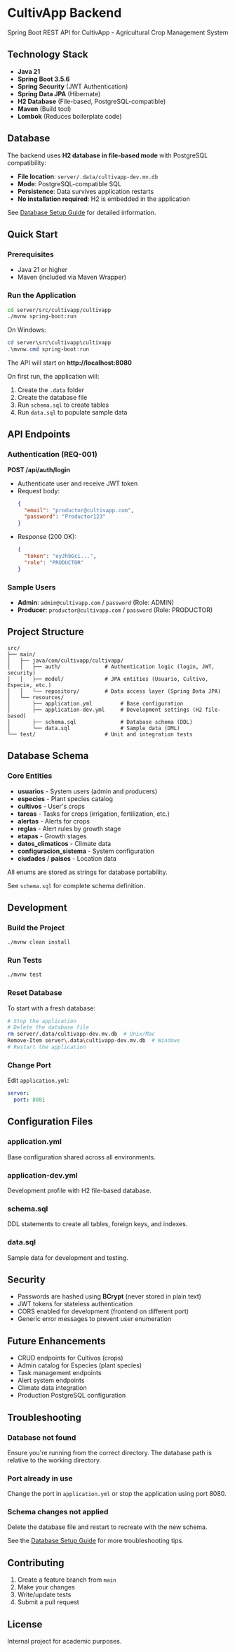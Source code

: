 # CultivApp Backend

Spring Boot REST API for CultivApp - Agricultural Crop Management System

## Technology Stack

- **Java 21**
- **Spring Boot 3.5.6**
- **Spring Security** (JWT Authentication)
- **Spring Data JPA** (Hibernate)
- **H2 Database** (File-based, PostgreSQL-compatible)
- **Maven** (Build tool)
- **Lombok** (Reduces boilerplate code)

## Database

The backend uses **H2 database in file-based mode** with PostgreSQL compatibility:

- **File location**: `server/.data/cultivapp-dev.mv.db`
- **Mode**: PostgreSQL-compatible SQL
- **Persistence**: Data survives application restarts
- **No installation required**: H2 is embedded in the application

See [Database Setup Guide](../doc/db-setup.md) for detailed information.

## Quick Start

### Prerequisites

- Java 21 or higher
- Maven (included via Maven Wrapper)

### Run the Application

```bash
cd server/src/cultivapp/cultivapp
./mvnw spring-boot:run
```

On Windows:
```powershell
cd server\src\cultivapp\cultivapp
.\mvnw.cmd spring-boot:run
```

The API will start on **http://localhost:8080**

On first run, the application will:
1. Create the `.data` folder
2. Create the database file
3. Run `schema.sql` to create tables
4. Run `data.sql` to populate sample data

## API Endpoints

### Authentication (REQ-001)

**POST /api/auth/login**
- Authenticate user and receive JWT token
- Request body:
  ```json
  {
    "email": "productor@cultivapp.com",
    "password": "Productor123"
  }
  ```
- Response (200 OK):
  ```json
  {
    "token": "eyJhbGci...",
    "role": "PRODUCTOR"
  }
  ```

### Sample Users

- **Admin**: `admin@cultivapp.com` / `password` (Role: ADMIN)
- **Producer**: `productor@cultivapp.com` / `password` (Role: PRODUCTOR)

## Project Structure

```
src/
├── main/
│   ├── java/com/cultivapp/cultivapp/
│   │   ├── auth/              # Authentication logic (login, JWT, security)
│   │   ├── model/             # JPA entities (Usuario, Cultivo, Especie, etc.)
│   │   └── repository/        # Data access layer (Spring Data JPA)
│   └── resources/
│       ├── application.yml         # Base configuration
│       ├── application-dev.yml     # Development settings (H2 file-based)
│       ├── schema.sql              # Database schema (DDL)
│       └── data.sql                # Sample data (DML)
└── test/                      # Unit and integration tests
```

## Database Schema

### Core Entities

- **usuarios** - System users (admin and producers)
- **especies** - Plant species catalog
- **cultivos** - User's crops
- **tareas** - Tasks for crops (irrigation, fertilization, etc.)
- **alertas** - Alerts for crops
- **reglas** - Alert rules by growth stage
- **etapas** - Growth stages
- **datos_climaticos** - Climate data
- **configuracion_sistema** - System configuration
- **ciudades** / **paises** - Location data

All enums are stored as strings for database portability.

See `schema.sql` for complete schema definition.

## Development

### Build the Project

```bash
./mvnw clean install
```

### Run Tests

```bash
./mvnw test
```

### Reset Database

To start with a fresh database:

```bash
# Stop the application
# Delete the database file
rm server/.data/cultivapp-dev.mv.db  # Unix/Mac
Remove-Item server\.data\cultivapp-dev.mv.db  # Windows
# Restart the application
```

### Change Port

Edit `application.yml`:
```yaml
server:
  port: 8081
```

## Configuration Files

### application.yml
Base configuration shared across all environments.

### application-dev.yml
Development profile with H2 file-based database.

### schema.sql
DDL statements to create all tables, foreign keys, and indexes.

### data.sql
Sample data for development and testing.

## Security

- Passwords are hashed using **BCrypt** (never stored in plain text)
- JWT tokens for stateless authentication
- CORS enabled for development (frontend on different port)
- Generic error messages to prevent user enumeration

## Future Enhancements

- CRUD endpoints for Cultivos (crops)
- Admin catalog for Especies (plant species)
- Task management endpoints
- Alert system endpoints
- Climate data integration
- Production PostgreSQL configuration

## Troubleshooting

### Database not found
Ensure you're running from the correct directory. The database path is relative to the working directory.

### Port already in use
Change the port in `application.yml` or stop the application using port 8080.

### Schema changes not applied
Delete the database file and restart to recreate with the new schema.

See the [Database Setup Guide](../doc/db-setup.md) for more troubleshooting tips.

## Contributing

1. Create a feature branch from `main`
2. Make your changes
3. Write/update tests
4. Submit a pull request

## License

Internal project for academic purposes.
